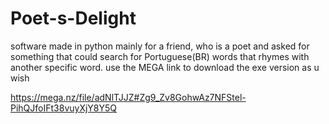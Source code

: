 # Poet-s-Delight
software made in python mainly for a friend, who is a poet and asked for something that could search for Portuguese(BR) words that rhymes with another specific word.
use the MEGA link to download the exe version as u wish

https://mega.nz/file/adNlTJJZ#Zg9_Zv8GohwAz7NFStel-PihQJfoIFt38vuyXjY8Y5Q
